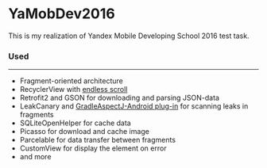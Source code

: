 # YaMobDev2016

This is my realization of Yandex Mobile Developing School 2016 test task.


### Used
-------
* Fragment-oriented architecture
* RecyclerView with [endless scroll](https://guides.codepath.com/android/Endless-Scrolling-with-AdapterViews-and-RecyclerView)
* Retrofit2 and GSON for downloading and parsing JSON-data
* LeakCanary and [GradleAspectJ-Android plug-in](https://github.com/Archinamon/GradleAspectJ-Android) for scanning leaks in fragments
* SQLiteOpenHelper for cache data
* Picasso for download and cache image
* Parcelable for data transfer between fragments
* CustomView for display the element on error
* and more
